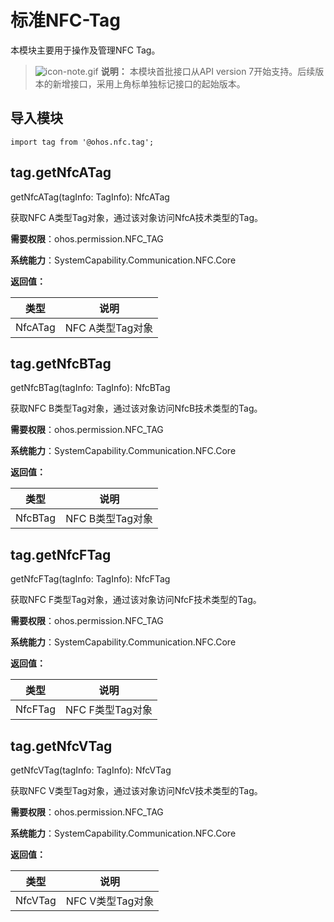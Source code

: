 # 标准NFC-Tag

本模块主要用于操作及管理NFC Tag。

> ![icon-note.gif](public_sys-resources/icon-note.gif) **说明：**
> 本模块首批接口从API version 7开始支持。后续版本的新增接口，采用上角标单独标记接口的起始版本。


## **导入模块**

```
import tag from '@ohos.nfc.tag';
```


## tag.getNfcATag

getNfcATag(tagInfo: TagInfo): NfcATag

获取NFC A类型Tag对象，通过该对象访问NfcA技术类型的Tag。

**需要权限**：ohos.permission.NFC_TAG

**系统能力**：SystemCapability.Communication.NFC.Core

**返回值：**

| **类型** | **说明** |
| -------- | -------- |
| NfcATag | NFC A类型Tag对象 |

## tag.getNfcBTag

getNfcBTag(tagInfo: TagInfo): NfcBTag

获取NFC B类型Tag对象，通过该对象访问NfcB技术类型的Tag。

**需要权限**：ohos.permission.NFC_TAG

**系统能力**：SystemCapability.Communication.NFC.Core

**返回值：**

| **类型** | **说明**         |
| -------- | ---------------- |
| NfcBTag  | NFC B类型Tag对象 |

## tag.getNfcFTag

getNfcFTag(tagInfo: TagInfo): NfcFTag

获取NFC F类型Tag对象，通过该对象访问NfcF技术类型的Tag。

**需要权限**：ohos.permission.NFC_TAG

**系统能力**：SystemCapability.Communication.NFC.Core

**返回值：**

| **类型** | **说明**         |
| -------- | ---------------- |
| NfcFTag  | NFC F类型Tag对象 |

## tag.getNfcVTag

getNfcVTag(tagInfo: TagInfo): NfcVTag

获取NFC V类型Tag对象，通过该对象访问NfcV技术类型的Tag。

**需要权限**：ohos.permission.NFC_TAG

**系统能力**：SystemCapability.Communication.NFC.Core

**返回值：**

| **类型** | **说明**         |
| -------- | ---------------- |
| NfcVTag  | NFC V类型Tag对象 |
